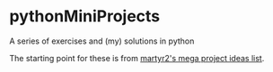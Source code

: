 pythonMiniProjects
==================

A series of exercises and (my) solutions in python

The starting point for these is from <a href="http://www.dreamincode.net/forums/topic/78802-martyr2s-mega-project-ideas-list/">martyr2's mega project ideas list</a>. 


